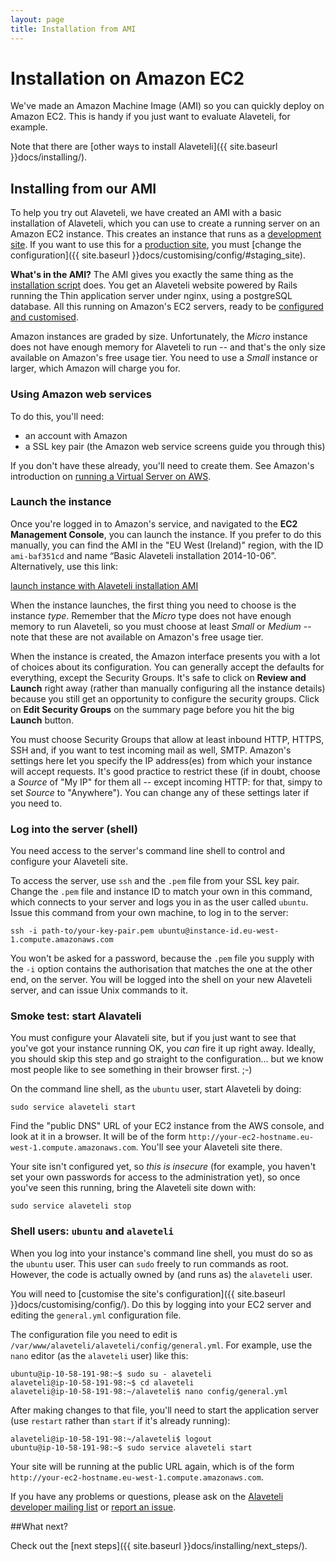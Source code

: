 ```yaml
---
layout: page
title: Installation from AMI
---
```


# Installation on Amazon EC2

<p class="lead">
  We've made an Amazon Machine Image (AMI) so you can quickly deploy on Amazon
  EC2. This is handy if you just want to evaluate Alaveteli, for example.
</p>

Note that there are [other ways to install Alaveteli]({{ site.baseurl }}docs/installing/).

## Installing from our AMI

To help you try out Alaveteli, we have created an AMI with a basic installation
of Alaveteli, which you can use to create a running server on an Amazon EC2
instance. This creates an instance that runs as a
<a href="{{ site.baseurl }}docs/glossary/#development" class="glossary__link">development site</a>.
If you want to use this for a 
<a href="{{ site.baseurl }}docs/glossary/#production" class="glossary__link">production site</a>,
you must
[change the configuration]({{ site.baseurl }}docs/customising/config/#staging_site).

<div class="attention-box">
  <p>
    <strong>What's in the AMI?</strong>
    The AMI gives you exactly the same thing as the 
    <a href="{{ site.baseurl}}docs/installing/script/">installation script</a>
    does. You get an Alaveteli website powered by Rails running the Thin
    application server under nginx, using a postgreSQL database. All this
    running on Amazon's EC2 servers, ready to be
    <a href="{{ site.baseurl }}docs/customising/">configured and customised</a>.
  </p>
</div>

Amazon instances are graded by size. Unfortunately, the *Micro* instance does
not have enough memory for Alaveteli to run -- and that's the only size
available on Amazon's free usage tier. You need to use a *Small* instance or
larger, which Amazon will charge you for.

### Using Amazon web services

To do this, you'll need:

   * an account with Amazon
   * a SSL key pair (the Amazon web service screens guide you through this)

If you don't have these already, you'll need to create them. See Amazon's
introduction on
[running a Virtual Server on AWS](http://docs.aws.amazon.com/gettingstarted/latest/awsgsg-intro/gsg-aws-virtual-server.html).

### Launch the instance

Once you're logged in to Amazon's service, and navigated to the **EC2
Management Console**, you can launch the instance. If you prefer to do this
manually, you can find the AMI in the "EU West (Ireland)" region, with the ID
`ami-baf351cd` and name “Basic Alaveteli installation 2014-10-06”.
Alternatively, use this link:

<p class="action-buttons">
  <a href="https://console.aws.amazon.com/ec2/home?region=eu-west-1#launchAmi=ami-baf351cd" class="button">launch
  instance with Alaveteli installation AMI</a> 
</p>

When the instance launches, the first thing you need to choose is the instance
*type*. Remember that the *Micro* type does not have enough memory to run
Alaveteli, so you must choose at least *Small* or *Medium* -- note that these
are not available on Amazon's free usage tier.

When the instance is created, the Amazon interface presents you with a lot of
choices about its configuration. You can generally accept the defaults for
everything, except the Security Groups. It's safe to click on **Review and
Launch** right away (rather than manually configuring all the instance details)
because you still get an opportunity to configure the security groups. Click on
**Edit Security Groups** on the summary page before you hit the big **Launch**
button.

You must choose Security Groups that allow at least inbound HTTP, HTTPS, SSH
and, if you want to test incoming mail as well, SMTP. Amazon's settings here
let you specify the IP address(es) from which your instance will accept
requests. It's good practice to restrict these (if in doubt, choose a *Source*
of "My IP" for them all -- except incoming HTTP: for that, simpy to set
*Source* to "Anywhere"). You can change any of these settings later if you need
to.

### Log into the server (shell)

You need access to the server's command line shell to control and configure
your Alaveteli site.

To access the server, use `ssh` and the `.pem` file from your SSL key pair.
Change the `.pem` file and instance ID to match your own in this command, which
connects to your server and logs you in as the user called `ubuntu`. Issue this
command from your own machine, to log in to the server:

    ssh -i path-to/your-key-pair.pem ubuntu@instance-id.eu-west-1.compute.amazonaws.com

You won't be asked for a password, because the `.pem` file you supply with the
`-i` option contains the authorisation that matches the one at the other end,
on the server. You will be logged into the shell on your new Alaveteli server,
and can issue Unix commands to it.

### Smoke test: start Alavateli

You must configure your Alavateli site, but if you just want to see that you've
got your instance running OK, you *can* fire it up right away. Ideally, you
should skip this step and go straight to the configuration... but we know most
people like to see something in their browser first. ;-)

On the command line shell, as the `ubuntu` user, start Alaveteli by doing:

    sudo service alaveteli start

Find the "public DNS" URL of your EC2 instance from the AWS console, and look
at it in a browser. It will be of the form
`http://your-ec2-hostname.eu-west-1.compute.amazonaws.com`. You'll see your
Alaveteli site there.

Your site isn't configured yet, so *this is insecure* (for example, you haven't
set your own passwords for access to the administration yet), so once you've
seen this running, bring the Alaveteli site down with:

    sudo service alaveteli stop


### Shell users: `ubuntu` and `alaveteli`

When you log into your instance's command line shell, you must do so as the
`ubuntu` user. This user can `sudo` freely to run commands as root. However,
the code is actually owned by (and runs as) the `alaveteli` user.

You will need to 
[customise the site's configuration]({{ site.baseurl }}docs/customising/config/).
Do this by logging into your EC2 server and editing the `general.yml`
configuration file.

The configuration file you need to edit is
`/var/www/alaveteli/alaveteli/config/general.yml`. For example, use the `nano`
editor (as the `alaveteli` user) like this:

    ubuntu@ip-10-58-191-98:~$ sudo su - alaveteli
    alaveteli@ip-10-58-191-98:~$ cd alaveteli
    alaveteli@ip-10-58-191-98:~/alaveteli$ nano config/general.yml

After making changes to that file, you'll need to start the application
server (use `restart` rather than `start` if it's already running):

    alaveteli@ip-10-58-191-98:~/alaveteli$ logout
    ubuntu@ip-10-58-191-98:~$ sudo service alaveteli start

Your site will be running at the public URL again, which is of the form
`http://your-ec2-hostname.eu-west-1.compute.amazonaws.com`.

If you have any problems or questions, please ask on the [Alaveteli developer mailing list](https://groups.google.com/forum/#!forum/alaveteli-dev) or [report an issue](https://github.com/mysociety/alaveteli/issues?state=open).


##What next?

Check out the [next steps]({{ site.baseurl }}docs/installing/next_steps/).
